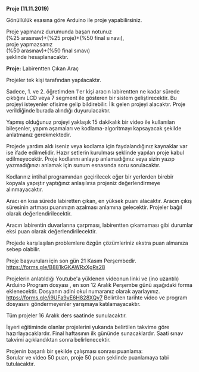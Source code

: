 **Proje (11.11.2019)**  
 
Gönüllülük esasına göre Arduino ile proje yapabilirsiniz.  

Proje yapmanız durumunda başarı notunuz  
(%25 arasınav)+(%25 proje)+(%50 final sınavı),  
proje yapmazsanız   
(%50 arasınav)+(%50 final sınavı)   
şeklinde hesaplanacaktır.

**Proje:** Labirentten Çıkan Araç

Projeler tek kişi tarafından yapılacaktır.

Sadece, 1. ve 2. öğretimden 1'er kişi aracın labirentten ne kadar sürede çıktığını LCD veya 7 segment ile gösteren bir sistem geliştirecektir. Bu projeyi isteyenler ofisime gelip bildirebilir. İlk gelen projeyi alacaktır. Proje verildiğinde burada alındığı duyurulacaktır.


Yapmış olduğunuz projeyi yaklaşık 15 dakikalık bir video ile kullanılan bileşenler, yapım aşamaları ve kodlama-algoritmayı kapsayacak şekilde  anlatmanız gerekmektedir. 

Projede  yardım aldı iseniz veya kodlama için faydalandığınız kaynaklar var ise  ifade edilmelidir. Hazır setlerin kurulması şeklinde yapılan proje kabul edilmeyecektir. Proje kodlarını anlayıp anlamadığınız veya sizin yazıp yazmadığınızı anlamak için sunum esnasında   soru sorulacaktır.

Kodlarınız intihal programından geçirilecek eğer bir yerlerden birebir kopyala yapıştır yaptığınız anlaşılırsa projeniz değerlendirmeye alınmayacaktır. 

Aracı en kısa sürede labiretten çıkan, en yüksek puanı alacaktır. Aracın çıkış süresinin  artması  puanınızın azalması anlamına gelecektir.  Projeler bağıl olarak değerlendirilecektir.

Aracın labirentin duvarlarına çarpması, labirentten çıkamaması gibi durumlar eksi puan olarak değerlendirilecektir. 

Projede karşılaşılan problemlere özgün çözümleriniz ekstra puan almanıza sebep olabilir.

Proje başvuruları için son gün 21 Kasım Perşembedir.    
https://forms.gle/B881kGKAWRxXgRs28

Projelerin anlatıldığı Youtube'a yüklenen videonun linki ve (ino uzantılı) Arduino Program dosyası , en son 12 Aralık Perşembe günü aşağıdaki forma eklenecektir. Dosyanın adini okul numaranız olarak ayarlayınız.
https://forms.gle/i9UFa9vE6H828XQy7
Belirtilen tarihte video ve program dosyasını göndermeyenler  yarışmaya katılamayacaktır.


Tüm projeler 16 Aralık ders saatinde sunulacaktır.


İşyeri eğitiminde olanlar projelerini yukarıda belirtilen takvime göre hazırlayacaklardır. Final haftasının ilk gününde sunacaklardır. Saati sınav takvimi açıklandıktan sonra belirlenecektir.

Projenin başarılı bir şekilde çalışması sonrası puanlama:   
Sorular ve video 50 puan, proje 50 puan şeklinde puanlamaya tabi tutulacaktır.